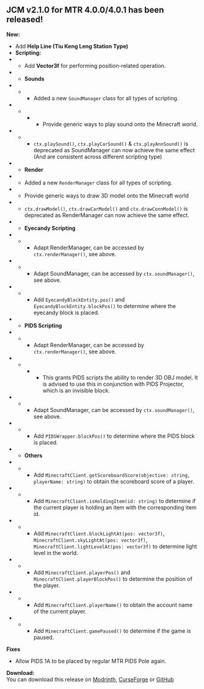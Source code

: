 ## JCM v2.1.0 for MTR 4.0.0/4.0.1 has been released!

**New:**
- Add **Help Line (Tiu Keng Leng Station Type)**
- **Scripting:**
- - Add **Vector3f** for performing position-related operation.
- - **Sounds**
- - - Added a new `SoundManager` class for all types of scripting.
- - - - Provide generic ways to play sound onto the Minecraft world.
- - - `ctx.playSound()`, `ctx.playCarSound()` & `ctx.playAnnSound()` is deprecated as SoundManager can now achieve the same effect (And are consistent across different scripting type)
- - **Render**
- - Added a new `RenderManager` class for all types of scripting.
- - Provide generic ways to draw 3D model onto the Minecraft world
- - `ctx.drawModel()`, `ctx.drawCarModel()` and `ctx.drawConnModel()` is deprecated as RenderManager can now achieve the same effect.
- - **Eyecandy Scripting**
- - - Adapt RenderManager, can be accessed by `ctx.renderManager()`, see above.
- - - Adapt SoundManager, can be accessed by `ctx.soundManager()`, see above.
- - - Add `EyecandyBlockEntity.pos()` and `EyecandyBlockEntity.blockPos()` to determine where the eyecandy block is placed.
- - **PIDS Scripting**
- - - Adapt RenderManager, can be accessed by `ctx.renderManager()`, see above.
- - - - This grants PIDS scripts the ability to render 3D OBJ model. It is advised to use this in conjunction with PIDS Projector, which is an invisible block.
- - - Adapt SoundManager, can be accessed by `ctx.soundManager()`, see above.
- - - Add `PIDSWrapper.blockPos()` to determine where the PIDS block is placed.
- - **Others**
- - - Add `MinecraftClient.getScoreboardScore(objective: string, playerName: string)` to obtain the scoreboard score of a player.
- - - Add `MinecraftClient.isHoldingItem(id: string)` to determine if the current player is holding an item with the corresponding item id.
- - - Add `MinecraftClient.blockLightAt(pos: vector3f)`, `MinecraftClient.skyLightAt(pos: vector3f)`, `MinecraftClient.lightLevelAt(pos: vector3f)` to determine light level in the world.
- - - Add `MinecraftClient.playerPos()` and `MinecraftClient.playerBlockPos()` to determine the position of the player.
- - - Add `MinecraftClient.playerName()` to obtain the account name of the current player.
- - - Add `MinecraftClient.gamePaused()` to determine if the game is paused.

**Fixes**
- Allow PIDS 1A to be placed by regular MTR PIDS Pole again.

**Download:**  
You can download this release on [Modrinth](https://modrinth.com/mod/jcm), [CurseForge](https://curseforge.com/minecraft/mc-mods/jcm) or [GitHub](https://github.com/DistrictOfJoban/Joban-Client-Mod/releases)
